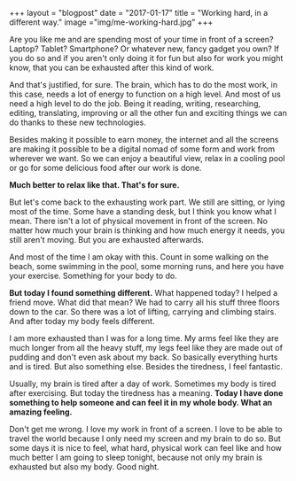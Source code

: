 +++
layout = "blogpost"
date = "2017-01-17"
title = "Working hard, in a different way."
image ="img/me-working-hard.jpg"
+++

Are you like me and are spending most of your time in front of a screen? Laptop? Tablet? Smartphone? Or whatever new, fancy gadget you own? If you do so and if you aren't only doing it for fun but also for work you might know, that you can be exhausted after this kind of work.

And that's justified, for sure. The brain, which has to do the most work, in this case, needs a lot of energy to function on a high level. And most of us need a high level to do the job. Being it reading, writing, researching, editing, translating, improving or all the other fun and exciting things we can do thanks to these new technologies. 

Besides making it possible to earn money, the internet and all the screens are making it possible to be a digital nomad of some form and work from wherever we want. So we can enjoy a beautiful view, relax in a cooling pool or go for some delicious food after our work is done.

**Much better to relax like that. That's for sure.**

But let's come back to the exhausting work part. We still are sitting, or lying most of the time. Some have a standing desk, but I think you know what I mean. There isn't a lot of physical movement in front of the screen. No matter how much your brain is thinking and how much energy it needs, you still aren't moving. But you are exhausted afterwards.

And most of the time I am okay with this. Count in some walking on the beach, some swimming in the pool, some morning runs, and here you have your exercise. Something for your body to do.

**But today I found something different.** What happened today? I helped a friend move. What did that mean? We had to carry all his stuff three floors down to the car. So there was a lot of lifting, carrying and climbing stairs. And after today my body feels different.

I am more exhausted than I was for a long time. My arms feel like they are much longer from all the heavy stuff, my legs feel like they are made out of pudding and don't even ask about my back. So basically everything hurts and is tired. But also something else. Besides the tiredness, I feel fantastic. 

Usually, my brain is tired after a day of work. Sometimes my body is tired after exercising. But today the tiredness has a meaning. **Today I have done something to help someone and can feel it in my whole body. What an amazing feeling.** 

Don't get me wrong. I love my work in front of a screen. I love to be able to travel the world because I only need my screen and my brain to do so. But some days it is nice to feel, what hard, physical work can feel like and how much better I am going to sleep tonight, because not only my brain is exhausted but also my body. Good night.

